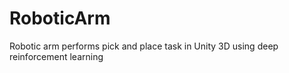 # RoboticArm
Robotic arm performs pick and place task in Unity 3D using deep reinforcement learning
